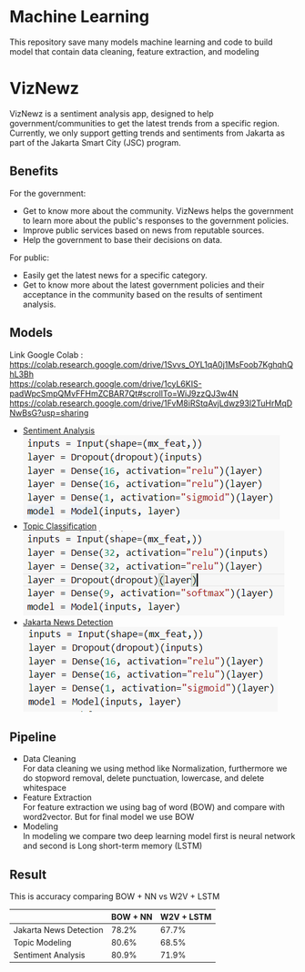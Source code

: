 # Machine Learning
This repository save many models machine learning and code to build model that contain data cleaning, feature extraction, and modeling

# VizNewz
VizNewz is a sentiment analysis app, designed to help government/communities to get the latest trends from a specific region. Currently, we only support getting trends and sentiments from Jakarta as part of the Jakarta Smart City (JSC) program.

## Benefits
For the government:
- Get to know more about the community. VizNews helps the government to learn more about the public's responses to the government policies.
- Improve public services based on news from reputable sources.
- Help the government to base their decisions on data.

For public:
- Easily get the latest news for a specific category.
- Get to know more about the latest government policies and their acceptance in the community based on the results of sentiment analysis.

## Models
Link Google Colab : <br>
https://colab.research.google.com/drive/1Svvs_OYL1qA0j1MsFoob7KghqhQhL3Bh <br>
https://colab.research.google.com/drive/1cyL6KIS-padWpcSmpQMvFFHmZCBAR7Qt#scrollTo=WiJ9zzQJ3w4N <br>
https://colab.research.google.com/drive/1FvM8iRStqAvjLdwz93l2TuHrMqDNwBsG?usp=sharing <br>

- [Sentiment Analysis](https://github.com/marsathoriq/Klasifikasi-Berita/blob/main/Sentiment%20Analysis%20Model/Sentiment_Analysis.ipynb)
  <br> <img src="res/sentiment_analysis_model.PNG" />
- [Topic Classification](https://github.com/marsathoriq/Klasifikasi-Berita/blob/main/Topic%20Classification%20Model/Topic_Classification.ipynb)
  <br> <img src="res/topic_classification_model.PNG" />
- [Jakarta News Detection](https://github.com/marsathoriq/Klasifikasi-Berita/blob/main/Jakarta%20News%20Detection%20Model/Jakarta_News_Detection.ipynb)
  <br> <img src="res/jakarta_news_detection.PNG" />

## Pipeline
- Data Cleaning <br>
For data cleaning we using method like Normalization, furthermore we do stopword removal, delete punctuation, lowercase, and delete whitespace
- Feature Extraction <br>
For feature extraction we using bag of word (BOW) and compare with word2vector. But for final model we use BOW
- Modeling <br>
In modeling we compare two deep learning model first is neural network and second is Long short-term memory (LSTM)


## Result 
This is accuracy comparing BOW + NN vs W2V + LSTM

|                        | BOW + NN | W2V + LSTM |
|------------------------|----------|------------|
| Jakarta News Detection |   78.2%  |    67.7%   |
| Topic Modeling         |   80.6%  |    68.5%   |
| Sentiment Analysis     |   80.9%  |    71.9%   |
